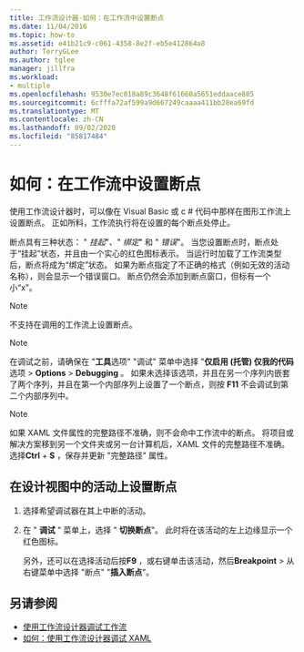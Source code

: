 ```yaml
---
title: 工作流设计器-如何：在工作流中设置断点
ms.date: 11/04/2016
ms.topic: how-to
ms.assetid: e41b21c9-c061-4358-8e2f-eb5e412864a8
author: TerryGLee
ms.author: tglee
manager: jillfra
ms.workload:
- multiple
ms.openlocfilehash: 9530e7ec018a89c3648f61660a5651eddaace805
ms.sourcegitcommit: 6cfffa72af599a9d667249caaaa411bb28ea69fd
ms.translationtype: MT
ms.contentlocale: zh-CN
ms.lasthandoff: 09/02/2020
ms.locfileid: "85817484"
---
```

# <a name="how-to-set-breakpoints-in-workflows"></a>如何：在工作流中设置断点

使用工作流设计器时，可以像在 Visual Basic 或 c # 代码中那样在图形工作流上设置断点。 正如所料，工作流执行将在设置的每个断点处停止。

断点具有三种状态： " *挂起*"、" *绑定*" 和 " *错误*"。 当您设置断点时，断点处于“挂起”状态，并且由一个实心的红色图标表示。 当运行时加载了工作流类型后，断点将成为“绑定”状态。 如果为断点指定了不正确的格式（例如无效的活动名称），则会显示一个错误窗口。 断点仍然会添加到断点窗口，但标有一个小“x”。

> [!NOTE]
> 不支持在调用的工作流上设置断点。

> [!NOTE]
> 在调试之前，请确保在 "**工具**选项" "调试" 菜单中选择 "**仅启用 (托管) 仅我的代码**选项  >  **Options**  >  **Debugging** 。 如果未选择该选项，并且在另一个序列内嵌套了两个序列，并且在第一个内部序列上设置了一个断点，则按 **F11** 不会调试到第二个内部序列中。

> [!NOTE]
> 如果 XAML 文件属性的完整路径不准确，则不会命中工作流中的断点。 将项目或解决方案移到另一个文件夹或另一台计算机后，XAML 文件的完整路径不准确。 选择**Ctrl** + **S** ，保存并更新 "完整路径" 属性。

## <a name="to-set-a-breakpoint-on-an-activity-in-the-design-view"></a>在设计视图中的活动上设置断点

1. 选择希望调试器在其上中断的活动。

2. 在 " **调试** " 菜单上，选择 " **切换断点**"。 此时将在该活动的左上边缘显示一个红色图标。

   另外，还可以在选择活动后按**F9** ，或右键单击该活动，然后**Breakpoint**  >  从右键菜单中选择 "断点" "**插入断点**"。

## <a name="see-also"></a>另请参阅

- [使用工作流设计器调试工作流](../workflow-designer/debugging-workflows-with-the-workflow-designer.md)
- [如何：使用工作流设计器调试 XAML](../workflow-designer/how-to-debug-xaml-with-the-workflow-designer.md)
